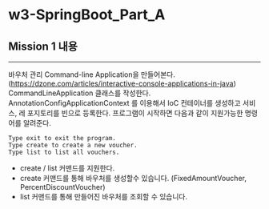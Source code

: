 # w3-SpringBoot_Part_A

## Mission 1 내용
---
바우처 관리 Command-line Application을 만들어본다.
(https://dzone.com/articles/interactive-console-applications-in-java)
CommandLineApplication 클래스를 작성한다.
AnnotationConfigApplicationContext 를 이용해서 IoC 컨테이너를 생성하고 서비스, 레 포지토리를 빈으로 등록한다.
프로그램이 시작하면 다음과 같이 지원가능한 명령어를 알려준다.

```=== Voucher Program ===
Type exit to exit the program.
Type create to create a new voucher.
Type list to list all vouchers.
```
- create / list 커맨드를 지원한다.
- create 커맨드를 통해 바우처를 생성할수 있습니다. (FixedAmountVoucher,
PercentDiscountVoucher)
- list 커맨드를 통해 만들어진 바우처를 조회할 수 있습니다.
